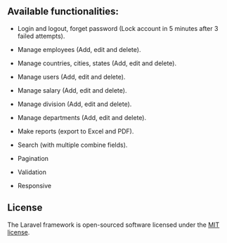 ## Available functionalities:

+ Login and logout, forget password  (Lock account in 5 minutes after 3 failed attempts).

+ Manage employees (Add, edit and delete).

+ Manage countries, cities, states (Add, edit and delete).

+ Manage users (Add, edit and delete).

+ Manage salary (Add, edit and delete).

+ Manage division (Add, edit and delete).

+ Manage departments (Add, edit and delete).

+ Make reports (export to Excel and PDF).

+ Search (with multiple combine fields).

+ Pagination

+ Validation

+ Responsive


## License

The Laravel framework is open-sourced software licensed under the [MIT license](http://opensource.org/licenses/MIT).
